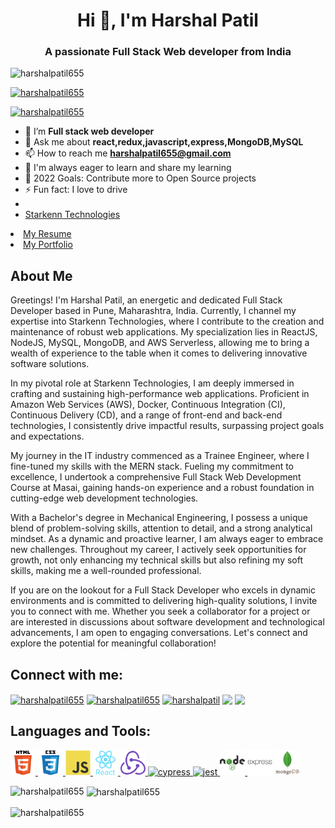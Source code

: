 <h1 align="center">Hi 👋, I'm Harshal Patil</h1>
<h3 align="center">A passionate Full Stack Web developer from India</h3>

<p align="left"> <img src="https://komarev.com/ghpvc/?username=harshalpatil655&label=Profile%20views&color=0e75b6&style=flat" alt="harshalpatil655" /> </p>

<p align="left"> <a href="https://github.com/ryo-ma/github-profile-trophy"><img src="https://github-profile-trophy.vercel.app/?username=harshalpatil655" alt="harshalpatil655" /></a> </p>

<p align="left"> <a href="https://twitter.com/harshalpatil655" target="blank"><img src="https://img.shields.io/twitter/follow/harshalpatil655?logo=twitter&style=for-the-badge" alt="harshalpatil655" /></a> </p>

- 🌱 I’m **Full stack web developer**
- 💬 Ask me about **react,redux,javascript,express,MongoDB,MySQL**
- 📫 How to reach me **harshalpatil655@gmail.com**
- 👯 I'm always eager to learn and share my learning
- 🥅 2022 Goals: Contribute more to Open Source projects
- ⚡ Fun fact: I love to drive
- <li> <a href="https://www.starkenn.com/" >Starkenn Technologies</a> </li>
<li> <a href="https://drive.google.com/file/d/18I7KCXyGE-AbRyfnLLx611ISHzOz53oi/view?usp=share_link" >My Resume</a> </li>
<li> <a href="https://harshalpatilportfolio.netlify.app/" >My Portfolio</a> </li>



<h2>About Me</h2>
<p>Greetings! I'm Harshal Patil, an energetic and dedicated Full Stack Developer based in Pune, Maharashtra, India. Currently, I channel my expertise into Starkenn Technologies, where I contribute to the creation and maintenance of robust web applications. My specialization lies in ReactJS, NodeJS, MySQL, MongoDB, and AWS Serverless, allowing me to bring a wealth of experience to the table when it comes to delivering innovative software solutions.
 
In my pivotal role at Starkenn Technologies, I am deeply immersed in crafting and sustaining high-performance web applications. Proficient in Amazon Web Services (AWS), Docker, Continuous Integration (CI), Continuous Delivery (CD), and a range of front-end and back-end technologies, I consistently drive impactful results, surpassing project goals and expectations.

My journey in the IT industry commenced as a Trainee Engineer, where I fine-tuned my skills with the MERN stack. Fueling my commitment to excellence, I undertook a comprehensive Full Stack Web Development Course at Masai, gaining hands-on experience and a robust foundation in cutting-edge web development technologies.

With a Bachelor's degree in Mechanical Engineering, I possess a unique blend of problem-solving skills, attention to detail, and a strong analytical mindset. As a dynamic and proactive learner, I am always eager to embrace new challenges. Throughout my career, I actively seek opportunities for growth, not only enhancing my technical skills but also refining my soft skills, making me a well-rounded professional.

If you are on the lookout for a Full Stack Developer who excels in dynamic environments and is committed to delivering high-quality solutions, I invite you to connect with me. Whether you seek a collaborator for a project or are interested in discussions about software development and technological advancements, I am open to engaging conversations.
Let's connect and explore the potential for meaningful collaboration!</p>

<h2 align="left">Connect with me:</h2>
<p align="left">
 <a href="https://linkedin.com/in/harshalpatil655" target="blank"><img align="center" src="https://raw.githubusercontent.com/rahuldkjain/github-profile-readme-generator/master/src/images/icons/Social/linked-in-alt.svg" alt="harshalpatil655" height="30" width="40" /></a>
<a href="https://twitter.com/harshalpatil655" target="blank"><img align="center" src="https://raw.githubusercontent.com/rahuldkjain/github-profile-readme-generator/master/src/images/icons/Social/twitter.svg" alt="harshalpatil655" height="30" width="40" /></a>
<a href="https://www.youtube.com/channel/UC5nT4o5_Fa-yPrVSoWIh7SA" target="blank"><img align="center" src="https://raw.githubusercontent.com/rahuldkjain/github-profile-readme-generator/master/src/images/icons/Social/youtube.svg" alt="harshalpatil" height="30" width="40" /></a>
  <a href = 'https://app.netlify.com/teams/harshalpatil655/overview'> <img width = '32px' align= 'center' src="https://cdn.iconscout.com/icon/free/png-256/netlify-3629537-3032320.png"/></a> 
<a href = 'https://github.com/harshalpatil655'> <img width = '32px' align= 'center' src="https://cdn4.iconfinder.com/data/icons/iconsimple-logotypes/512/github-512.png"/></a> 


</p>

<h2 align="left">Languages and Tools:</h2>

 <p align="left"><a href="https://www.w3.org/html/" target="_blank" rel="noreferrer"> <img src="https://raw.githubusercontent.com/devicons/devicon/master/icons/html5/html5-original-wordmark.svg" alt="html5" width="40" height="40"/> </a>
 <a href="https://www.w3schools.com/css/" target="_blank" rel="noreferrer"> <img src="https://raw.githubusercontent.com/devicons/devicon/master/icons/css3/css3-original-wordmark.svg" alt="css3" width="40" height="40"/> </a>
 <a href="https://developer.mozilla.org/en-US/docs/Web/JavaScript" target="_blank" rel="noreferrer"> <img src="https://raw.githubusercontent.com/devicons/devicon/master/icons/javascript/javascript-original.svg" alt="javascript" width="40" height="40"/> </a> 
  <a href="https://reactjs.org/" target="_blank" rel="noreferrer"> <img src="https://raw.githubusercontent.com/devicons/devicon/master/icons/react/react-original-wordmark.svg" alt="react" width="40" height="40"/> </a>
 <a href="https://redux.js.org" target="_blank" rel="noreferrer"> <img src="https://raw.githubusercontent.com/devicons/devicon/master/icons/redux/redux-original.svg" alt="redux" width="40" height="40"/> </a>
  <a href="https://www.cypress.io" target="_blank" rel="noreferrer"> <img src="https://raw.githubusercontent.com/simple-icons/simple-icons/6e46ec1fc23b60c8fd0d2f2ff46db82e16dbd75f/icons/cypress.svg" alt="cypress" width="40" height="40"/> </a> 
  <a href="https://jestjs.io" target="_blank" rel="noreferrer"> <img src="https://www.vectorlogo.zone/logos/jestjsio/jestjsio-icon.svg" alt="jest" width="40" height="40"/> </a>
  <a href="https://nodejs.org" target="_blank" rel="noreferrer"> <img src="https://raw.githubusercontent.com/devicons/devicon/master/icons/nodejs/nodejs-original-wordmark.svg" alt="nodejs" width="40" height="40"/> </a>
  <a href="https://expressjs.com" target="_blank" rel="noreferrer"> <img src="https://raw.githubusercontent.com/devicons/devicon/master/icons/express/express-original-wordmark.svg" alt="express" width="40" height="40"/></a>
 <a href="https://www.mongodb.com/" target="_blank" rel="noreferrer"> <img src="https://raw.githubusercontent.com/devicons/devicon/master/icons/mongodb/mongodb-original-wordmark.svg" alt="mongodb" width="40" height="40"/> </a>   </p>


<p><img align="left" src="https://github-readme-stats.vercel.app/api/top-langs?username=harshalpatil655&show_icons=true&locale=en&layout=compact" alt="harshalpatil655" /></p>

<p>&nbsp;<img align="center" src="https://github-readme-stats.vercel.app/api?username=harshalpatil655&show_icons=true&locale=en" alt="harshalpatil655" /></p>

<p><img align="center" src="https://github-readme-streak-stats.herokuapp.com/?user=harshalpatil655&" alt="harshalpatil655" /></p>




    
 

